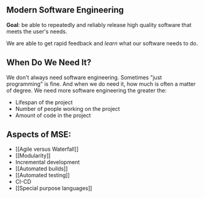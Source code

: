 
## Modern Software Engineering

**Goal**: be able to repeatedly and reliably release high quality software that meets the user's needs.

We are able to get rapid feedback and *learn* what our software needs to do.

## When Do We Need It?

We don't always need software engineering. Sometimes "just programming" is fine. And when we do need it, how much is often a matter of degree. We need more software engineering the greater the:

* Lifespan of the project
* Number of people working on the project
* Amount of code in the project

## Aspects of MSE:

* [[Agile versus Waterfall]]
* [[Modularity]]
* Incremental development
* [[Automated builds]]
* [[Automated testing]]
* CI-CD
* [[Special purpose languages]]
